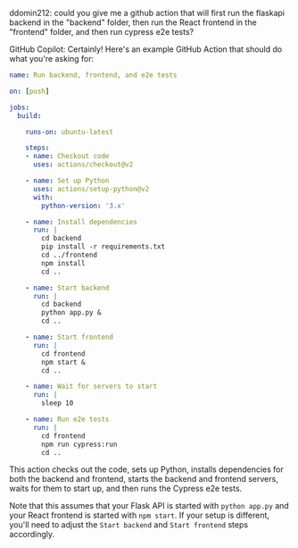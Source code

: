 ddomin212: could you give me a github action that will first run the flaskapi backend in the "backend" folder, then run the React frontend in the "frontend" folder, and then run cypress e2e tests?

GitHub Copilot: Certainly! Here's an example GitHub Action that should do what you're asking for:

```yaml
name: Run backend, frontend, and e2e tests

on: [push]

jobs:
  build:

    runs-on: ubuntu-latest

    steps:
    - name: Checkout code
      uses: actions/checkout@v2

    - name: Set up Python
      uses: actions/setup-python@v2
      with:
        python-version: '3.x'

    - name: Install dependencies
      run: |
        cd backend
        pip install -r requirements.txt
        cd ../frontend
        npm install
        cd ..

    - name: Start backend
      run: |
        cd backend
        python app.py &
        cd ..

    - name: Start frontend
      run: |
        cd frontend
        npm start &
        cd ..

    - name: Wait for servers to start
      run: |
        sleep 10

    - name: Run e2e tests
      run: |
        cd frontend
        npm run cypress:run
        cd ..
```

This action checks out the code, sets up Python, installs dependencies for both the backend and frontend, starts the backend and frontend servers, waits for them to start up, and then runs the Cypress e2e tests.

Note that this assumes that your Flask API is started with `python app.py` and your React frontend is started with `npm start`. If your setup is different, you'll need to adjust the `Start backend` and `Start frontend` steps accordingly.


